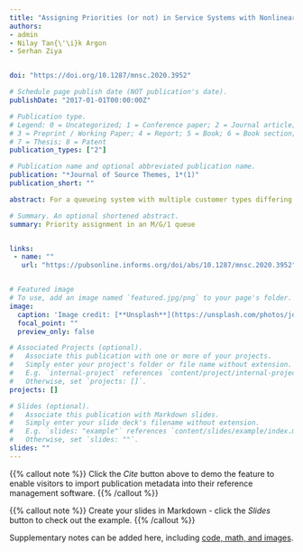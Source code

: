 ```yaml
---
title: "Assigning Priorities (or not) in Service Systems with Nonlinear Waiting Costs"
authors:
- admin
- Nilay Tan{\'\i}k Argon
- Serhan Ziya


doi: "https://doi.org/10.1287/mnsc.2020.3952"

# Schedule page publish date (NOT publication's date).
publishDate: "2017-01-01T00:00:00Z"

# Publication type.
# Legend: 0 = Uncategorized; 1 = Conference paper; 2 = Journal article;
# 3 = Preprint / Working Paper; 4 = Report; 5 = Book; 6 = Book section;
# 7 = Thesis; 8 = Patent
publication_types: ["2"]

# Publication name and optional abbreviated publication name.
publication: "*Journal of Source Themes, 1*(1)"
publication_short: ""

abstract: For a queueing system with multiple customer types differing in service-time distributions and waiting costs, it is well known that the cµ-rule is optimal if costs for waiting are incurred linearly with time. In this paper, we seek to identify policies that minimize the long-run average cost under nonlinear waiting cost functions within the set of fixed priority policies that only use the type identities of customers independently of the system state. For a single-server queueing system with Poisson arrivals and two or more customer types, we first show that some form of the cµ-rule holds with the caveat that the indices are complex, depending on the arrival rate, higher moments of service time, and proportions of customer types. Under quadratic cost functions, we provide a set of conditions that determine whether to give priority to one type over the other or not to give priority but serve them according to first-come, first-served (FCFS). These conditions lead to useful insights into when strict (and fixed) priority policies should be preferred over FCFS and when they should be avoided. For example, we find that, when traffic is heavy, service times are highly variable, and the customer types are not heterogenous, so then prioritizing one type over the other (especially a proportionally dominant type) would be worse than not assigning any priority. By means of a numerical study, we generate further insights into more specific conditions under which fixed priority policies can be considered as an alternative to FCFS.

# Summary. An optional shortened abstract.
summary: Priority assignment in an M/G/1 queue


links:
 - name: ""
   url: "https://pubsonline.informs.org/doi/abs/10.1287/mnsc.2020.3952"


# Featured image
# To use, add an image named `featured.jpg/png` to your page's folder.
image:
  caption: 'Image credit: [**Unsplash**](https://unsplash.com/photos/jdD8gXaTZsc)'
  focal_point: ""
  preview_only: false

# Associated Projects (optional).
#   Associate this publication with one or more of your projects.
#   Simply enter your project's folder or file name without extension.
#   E.g. `internal-project` references `content/project/internal-project/index.md`.
#   Otherwise, set `projects: []`.
projects: []

# Slides (optional).
#   Associate this publication with Markdown slides.
#   Simply enter your slide deck's filename without extension.
#   E.g. `slides: "example"` references `content/slides/example/index.md`.
#   Otherwise, set `slides: ""`.
slides: ""
---
```


{{% callout note %}}
Click the *Cite* button above to demo the feature to enable visitors to import publication metadata into their reference management software.
{{% /callout %}}

{{% callout note %}}
Create your slides in Markdown - click the *Slides* button to check out the example.
{{% /callout %}}

Supplementary notes can be added here, including [code, math, and images](https://wowchemy.com/docs/writing-markdown-latex/).
